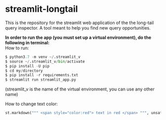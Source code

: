 # streamlit-longtail  
This is the repository for the streamlit web application of the the long-tail query inspector. A tool meant to help you find new query opportunities.  

**In order to run the app (you must set up a virtual environment), do the following in terminal:**  
How to run:
```python
$ python3.7 -m venv ~/.streamlit_v
$ source ~/.streamlit_v/bin/activate
$ pip install -U pip
$ cd my/directory
$ pip install -r requirements.txt
$ streamlit run streamlit_app.py
```
(streamlit_v is the name of the virtual environment, you can use any other name)

How to change text color:
```python
st.markdown(""" <span style="color:red"> text in red </span> """, unsafe_allow_html=True)
```
